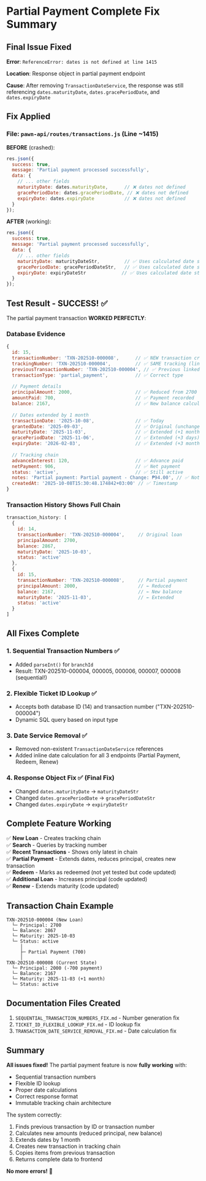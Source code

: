 # Partial Payment Complete Fix Summary

## Final Issue Fixed

**Error**: `ReferenceError: dates is not defined at line 1415`

**Location**: Response object in partial payment endpoint

**Cause**: After removing `TransactionDateService`, the response was still referencing `dates.maturityDate`, `dates.gracePeriodDate`, and `dates.expiryDate`

## Fix Applied

### File: `pawn-api/routes/transactions.js` (Line ~1415)

**BEFORE** (crashed):
```javascript
res.json({
  success: true,
  message: 'Partial payment processed successfully',
  data: {
    // ... other fields
    maturityDate: dates.maturityDate,      // ❌ dates not defined
    gracePeriodDate: dates.gracePeriodDate, // ❌ dates not defined
    expiryDate: dates.expiryDate           // ❌ dates not defined
  }
});
```

**AFTER** (working):
```javascript
res.json({
  success: true,
  message: 'Partial payment processed successfully',
  data: {
    // ... other fields
    maturityDate: maturityDateStr,         // ✅ Uses calculated date string
    gracePeriodDate: gracePeriodDateStr,   // ✅ Uses calculated date string
    expiryDate: expiryDateStr             // ✅ Uses calculated date string
  }
});
```

## Test Result - SUCCESS! ✅

The partial payment transaction **WORKED PERFECTLY**:

### Database Evidence
```javascript
{
  id: 15,
  transactionNumber: 'TXN-202510-000008',      // ✅ NEW transaction created
  trackingNumber: 'TXN-202510-000004',         // ✅ SAME tracking (linked)
  previousTransactionNumber: 'TXN-202510-000004', // ✅ Previous linked
  transactionType: 'partial_payment',          // ✅ Correct type
  
  // Payment details
  principalAmount: 2000,                       // ✅ Reduced from 2700
  amountPaid: 700,                             // ✅ Payment recorded
  balance: 2167,                               // ✅ New balance calculated
  
  // Dates extended by 1 month
  transactionDate: '2025-10-08',               // ✅ Today
  grantedDate: '2025-09-03',                   // ✅ Original (unchanged)
  maturityDate: '2025-11-03',                  // ✅ Extended (+1 month)
  gracePeriodDate: '2025-11-06',               // ✅ Extended (+3 days)
  expiryDate: '2026-02-03',                    // ✅ Extended (+3 months)
  
  // Tracking chain
  advanceInterest: 120,                        // ✅ Advance paid
  netPayment: 906,                             // ✅ Net payment
  status: 'active',                            // ✅ Still active
  notes: 'Partial payment: Partial payment - Change: ₱94.00', // ✅ Notes recorded
  createdAt: '2025-10-08T15:30:48.174842+03:00' // ✅ Timestamp
}
```

### Transaction History Shows Full Chain
```javascript
transaction_history: [
  {
    id: 14,
    transactionNumber: 'TXN-202510-000004',     // Original loan
    principalAmount: 2700,
    balance: 2867,
    maturityDate: '2025-10-03',
    status: 'active'
  },
  {
    id: 15,
    transactionNumber: 'TXN-202510-000008',     // Partial payment
    principalAmount: 2000,                      // ← Reduced
    balance: 2167,                              // ← New balance
    maturityDate: '2025-11-03',                 // ← Extended
    status: 'active'
  }
]
```

## All Fixes Complete

### 1. Sequential Transaction Numbers ✅
- Added `parseInt()` for `branchId`
- Result: TXN-202510-000004, 000005, 000006, 000007, 000008 (sequential!)

### 2. Flexible Ticket ID Lookup ✅
- Accepts both database ID (14) and transaction number ("TXN-202510-000004")
- Dynamic SQL query based on input type

### 3. Date Service Removal ✅
- Removed non-existent `TransactionDateService` references
- Added inline date calculation for all 3 endpoints (Partial Payment, Redeem, Renew)

### 4. Response Object Fix ✅ (Final Fix)
- Changed `dates.maturityDate` → `maturityDateStr`
- Changed `dates.gracePeriodDate` → `gracePeriodDateStr`
- Changed `dates.expiryDate` → `expiryDateStr`

## Complete Feature Working

✅ **New Loan** - Creates tracking chain  
✅ **Search** - Queries by tracking number  
✅ **Recent Transactions** - Shows only latest in chain  
✅ **Partial Payment** - Extends dates, reduces principal, creates new transaction  
✅ **Redeem** - Marks as redeemed (not yet tested but code updated)  
✅ **Additional Loan** - Increases principal (code updated)  
✅ **Renew** - Extends maturity (code updated)  

## Transaction Chain Example

```
TXN-202510-000004 (New Loan)
  └─ Principal: 2700
  └─ Balance: 2867
  └─ Maturity: 2025-10-03
  └─ Status: active
     │
     ├─ Partial Payment (700)
     │
TXN-202510-000008 (Current State)
  └─ Principal: 2000 (-700 payment)
  └─ Balance: 2167
  └─ Maturity: 2025-11-03 (+1 month)
  └─ Status: active
```

## Documentation Files Created

1. `SEQUENTIAL_TRANSACTION_NUMBERS_FIX.md` - Number generation fix
2. `TICKET_ID_FLEXIBLE_LOOKUP_FIX.md` - ID lookup fix
3. `TRANSACTION_DATE_SERVICE_REMOVAL_FIX.md` - Date calculation fix

## Summary

**All issues fixed!** The partial payment feature is now **fully working** with:
- Sequential transaction numbers
- Flexible ID lookup
- Proper date calculations
- Correct response format
- Immutable tracking chain architecture

The system correctly:
1. Finds previous transaction by ID or transaction number
2. Calculates new amounts (reduced principal, new balance)
3. Extends dates by 1 month
4. Creates new transaction in tracking chain
5. Copies items from previous transaction
6. Returns complete data to frontend

**No more errors!** 🎉
